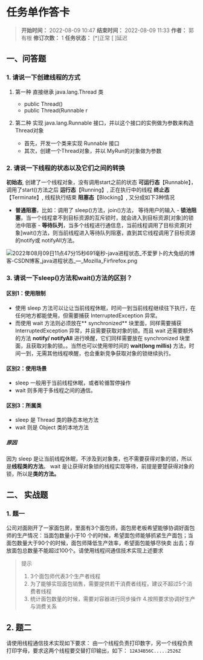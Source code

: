 [//]: # (注释
  Date: 2022-08-09 11:32:41
  LastEditors: gyg
  LastEditTime: 2022-08-09 11:55:29
  FilePath: \note\markdown\郭有根-第二十三章作业.md
)

# 任务单作答卡

>**开始时间：** 2022-08-09 10:47 **结束时间：** 2022-08-09 11:33
**作者：** 郭有根 **修订次数：** 1 **任务状态：** [*]正常 [ ]延迟

## 一、问答题

### 1. 请说一下创建线程的方式

1. 第一种 直接继承 java.lang.Thread 类

   - public Thread()
   - public Thread(Runnable r

2. 第二种 实现 java.lang.Runnable 接口，并以这个接口的实例做为参数来构造 Thread对象

   - 首先，开发一个类来实现 Runnable 接口
   - 其次，创建一个Thread对象，并以 MyRun的对象做为参数

### 2. 请说一下线程的状态以及它们之间的转换

**初始态**, 创建了一个线程对象，没有调用start之前的状态
**可运行态**【Runnable】，调用了start()方法之后
**运行态**【Running】, 正在执行中的线程
**终止态**【Terminate】, 线程执行结束
**阻塞态**【Blocking】, 又分成如下3种情况

   - **普通阻塞**，比如：调用了 sleep()方法，join()方法， 等待用户的输入
    - **锁池阻塞**，当一个线程拿不到目标资源的互斥锁时，就会进入到目标资源[对象]的锁池中阻塞
    - **等待队列**，当多个线程进行通信息，当前线程调用了目标资源[对象]wait()方法，则当前线程进入等待队列阻塞，直到其它线程调用了目标资源的notify或 notifyAll方法。

![2022年08月09日11点47分15秒691毫秒-java进程状态_不爱萝卜的大兔纸的博客-CSDN博客_java进程状态_—_Mozilla_Firfirefox.png](https://s2.loli.net/2022/08/09/HuXpI1roRS2MA9J.png)

### 3. 请说一下sleep()方法和wait()方法的区别？

#### 区别1：使用限制

- 使用 sleep 方法可以让让当前线程休眠，时间一到当前线程继续往下执行，在任何地方都能使用，但需要捕获 InterruptedException 异常。
- 而使用 wait 方法则必须放在** synchronized** 块里面，同样需要捕获 InterruptedException 异常，并且需要获取对象的锁。而且 wait 还需要额外的方法 **notify/ notifyAll** 进行唤醒，它们同样需要放在 synchronized 块里面，且获取对象的锁。。当然也可以使用带时间的 **wait(long millis)** 方法，时间一到，无需其他线程唤醒，也会重新竞争获取对象的锁继续执行。

#### 区别2：使用场景

- sleep 一般用于当前线程休眠，或者轮循暂停操作
- wait 则多用于多线程之间的通信。

#### 区别3：所属类

- sleep 是 Thread 类的静态本地方法
- wait 则是 Object 类的本地方法

##### 原因

因为 sleep 是让当前线程休眠，不涉及到对象类，也不需要获得对象的锁，所以是**线程类的方法**。
wait 是让获得对象锁的线程实现等待，前提是要楚获得对象的锁，所以是**类的方法。**

## 二、 实战题

### 1. 题一

公司对面刚开了一家面包房，里面有3个面包师，面包房老板希望能够协调好面包师的生产情况：当面包数量小于10
个的时候，希望面包师能够抓紧生产面包；当面包数量大于90个的时候，面包师降低生产效率，希望面包能够尽快卖
出去；存放面包总数量不能超过100个。请使用线程间通信技术实现上述要求

> 提示
>
> 1. 3个面包师代表3个生产者线程
> 2. 为了能够实现面包销售，需要提供若干消费者线程，建议不超过5个消费者线程
> 3. 统计面包数量的时候，需要对容器进行同步操作
> 4.按照要求协调好生产与消费关系

## 2. 题二

请使用线程通信技术实现如下要求：
由一个线程负责打印数字，另一个线程负责打印字母，要求这两个线程要交替打印输出，如下：
`12A34B56C.....2526Z`

